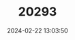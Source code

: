---
title: "20293"
category: "Sminthopsis psammophila"
draft: false
date: 2024-02-22 13:03:50
languages:
  English: ["Large Desert Marsupial-mouse", "Sandhill Sminthopsis", "Sandhill Dunnart"]
  Spanish; Castilian: ["Ratón Marsupial Desértico"]
  French: ["Souris marsupiale du désert"]
---